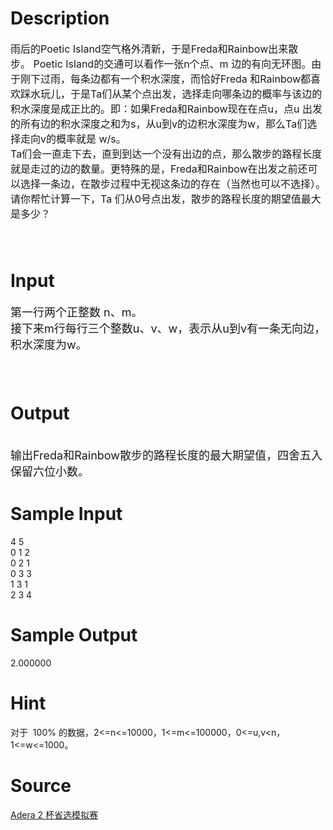 
# Description

<div class="content"><p><span style="font-size: medium">雨后的Poetic Island空气格外清新，于是Freda和Rainbow出来散步。 Poetic Island的交通可以看作一张n个点、m 边的有向无环图。由于刚下过雨，每条边都有一个积水深度，而恰好Freda 和Rainbow都喜欢踩水玩儿，于是Ta们从某个点出发，选择走向哪条边的概率与该边的积水深度是成正比的。即：如果Freda和Rainbow现在在点u，点u 出发的所有边的积水深度之和为s，从u到v的边积水深度为w，那么Ta们选择走向v的概率就是 w/s。  <br/>
Ta们会一直走下去，直到到达一个没有出边的点，那么散步的路程长度就是走过的边的数量。更特殊的是，Freda和Rainbow在出发之前还可以选择一条边，在散步过程中无视这条边的存在（当然也可以不选择）。请你帮忙计算一下，Ta 们从0号点出发，散步的路程长度的期望值最大是多少？  <br/>
 <br/>
 <br/>
</span></p></div>

# Input

<div class="content"><p><font size="4">第一行两个正整数 n、m。 <br/>
接下来m行每行三个整数u、v、w，表示从u到v有一条无向边，积水深度为w。 <br/>
 <br/>
 <br/>
</font></p></div>

# Output

<div class="content"><p><br/>
<font size="4">输出Freda和Rainbow散步的路程长度的最大期望值，四舍五入保留六位小数。</font></p></div>

# Sample Input

<div class="content"><span class="sampledata">4 5 <br/>
0 1 2 <br/>
0 2 1 <br/>
0 3 3 <br/>
1 3 1 <br/>
2 3 4 </span></div>

# Sample Output

<div class="content"><span class="sampledata">2.000000 </span></div>

# Hint

<div class="content"><p></p><p>对于  100% 的数据，2&lt;=n&lt;=10000，1&lt;=m&lt;=100000，0&lt;=u,v&lt;n，1&lt;=w&lt;=1000。</p><p></p></div>

# Source

<div class="content"><p><a href="problemset.php?search=Adera 2 杯省选模拟赛">Adera 2 杯省选模拟赛</a></p></div>

